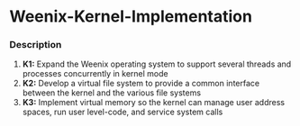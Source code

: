 # Weenix-Kernel-Implementation

### Description

1. **K1:** Expand the Weenix operating system to support several threads and processes concurrently in kernel mode
2. **K2:** Develop a virtual file system to provide a common interface between the kernel and the various file systems
3. **K3:** Implement virtual memory so the kernel can manage user address spaces, run user level-code, and service system calls